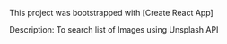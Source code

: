 This project was bootstrapped with [Create React App]

Description: To search list of Images using Unsplash API